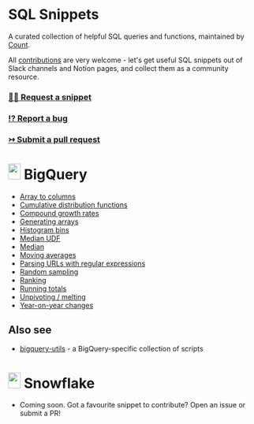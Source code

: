 <h1>
  <span>SQL Snippets</span>
</h1>
 
A curated collection of helpful SQL queries and functions, maintained by [Count](https://count.co).

All [contributions](./CONTRIBUTING.md) are very welcome - let's get useful SQL snippets out of Slack channels and Notion pages, and collect them as a community resource.

### [🙋‍♀️ Request a snippet](https://github.com/count/sql-snippets/issues/new?assignees=&labels=help+wanted&template=snippet-request.md&title=%5BSNIPPET+REQUEST%5D+)
### [⁉️ Report a bug](https://github.com/count/sql-snippets/issues/new?assignees=&labels=bug&template=bug_report.md&title=%5BBUG%5D+)
### [↣ Submit a pull request](https://github.com/count/sql-snippets/compare)

<h1>
  <img src="https://user-images.githubusercontent.com/34280721/123955453-89375900-d9a1-11eb-9af1-d236cf3c5313.png" width="25" height="32">
  <span>BigQuery</span>
 </h1>

- [Array to columns](./bigquery/array-to-columns.md)
- [Cumulative distribution functions](./bigquery/cdf.md)
- [Compound growth rates](./bigquery/compound-growth-rates.md)
- [Generating arrays](./bigquery/generating-arrays.md)
- [Histogram bins](./bigquery/histogram-bins.md)
- [Median UDF](./bigquery/median-udf.md)
- [Median](./bigquery/median.md)
- [Moving averages](./bigquery/moving-average.md)
- [Parsing URLs with regular expressions](./bigquery/regex-parse-url.md)
- [Random sampling](./bigquery/random-sampling.md)
- [Ranking](./bigquery/rank.md)
- [Running totals](./bigquery/running-total.md)
- [Unpivoting / melting](./bigquery/unpivot-melt.md)
- [Year-on-year changes](./bigquery/yoy.md)

## Also see
- [bigquery-utils](https://github.com/GoogleCloudPlatform/bigquery-utils) - a BigQuery-specific collection of scripts

<h1>
  <img src="https://user-images.githubusercontent.com/34280721/123956293-6ce7ec00-d9a2-11eb-93ff-22d545a1fb59.png" width="25" height="32">
  <span>Snowflake</span>
 </h1>

- Coming soon. Got a favourite snippet to contribute? Open an issue or submit a PR!

